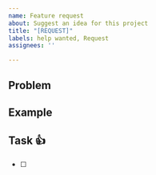 ```yaml
---
name: Feature request
about: Suggest an idea for this project
title: "[REQUEST]"
labels: help wanted, Request
assignees: ''

---
```


## Problem

## Example


## Task 👍 

- [ ]
